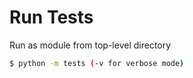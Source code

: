 # Run Tests

Run as module from top-level directory  

```bash
$ python -m tests (-v for verbose mode)
```

